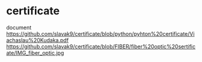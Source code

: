 # certificate
document
https://github.com/slavak9/certificate/blob/python/pyhton%20certificate/Viachaslau%20Kudaka.pdf
https://github.com/slavak9/certificate/blob/FIBER/fiber%20optic%20sertificate/IMG_fiber_optic.jpg
